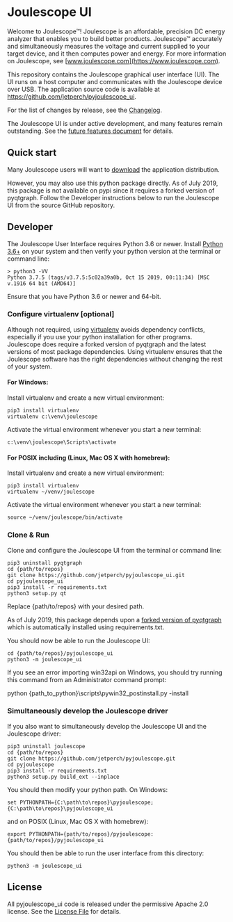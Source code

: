 
# Joulescope UI

Welcome to Joulescope™!  Joulescope is an affordable, precision DC energy 
analyzer that enables you to build better products.
Joulescope™ accurately and simultaneously measures the voltage and current 
supplied to your target device, and it then computes power and energy. 
For more information on Joulescope, see 
[www.joulescope.com](https://www.joulescope.com).

This repository contains the Joulescope graphical user interface (UI).
The UI runs on a host computer and communicates with the Joulescope device 
over USB.  The application source code is available at 
https://github.com/jetperch/pyjoulescope_ui.  

For the list of changes by release, see the [Changelog](CHANGELOG.md).

The Joulescope UI is under active development, and many features remain 
outstanding. See the [future features document](features_future.md) for details.


## Quick start

Many Joulescope users will want to 
[download](https://www.joulescope.com/download) the application distribution.

However, you may also use this python package directly.  As of July 2019, 
this package is not available on pypi since it requires a forked version of 
pyqtgraph. Follow the Developer instructions below to run the Joulescope UI 
from the source GitHub repository.


## Developer

The Joulescope User Interface requires Python 3.6 or newer. 
Install [Python 3.6+](https://www.python.org/) on your system and then verify
your python version at the terminal or command line:

    > python3 -VV
    Python 3.7.5 (tags/v3.7.5:5c02a39a0b, Oct 15 2019, 00:11:34) [MSC v.1916 64 bit (AMD64)]
    
Ensure that you have Python 3.6 or newer and 64-bit.


### Configure virtualenv [optional]

Although not required, using 
[virtualenv](https://virtualenv.pypa.io/en/latest/)
avoids dependency conflicts, especially if you use your python installation for 
other programs.  Joulescope does require a forked version of pyqtgraph and the
latest versions of most package dependencies.  Using virtualenv ensures that
the Joulescope software has the right dependencies without changing the rest
of your system.


#### For Windows:

Install virtualenv and create a new virtual environment:

    pip3 install virtualenv
    virtualenv c:\venv\joulescope

Activate the virtual environment whenever you start a new terminal:

    c:\venv\joulescope\Scripts\activate


#### For POSIX including (Linux, Mac OS X with homebrew):

Install virtualenv and create a new virtual environment:

    pip3 install virtualenv
    virtualenv ~/venv/joulescope
    
Activate the virtual environment whenever you start a new terminal:
    
    source ~/venv/joulescope/bin/activate
    

### Clone & Run

Clone and configure the Joulescope UI from the terminal or command line:

    pip3 uninstall pyqtgraph
    cd {path/to/repos}
    git clone https://github.com/jetperch/pyjoulescope_ui.git
    cd pyjoulescope_ui
    pip3 install -r requirements.txt
    python3 setup.py qt

Replace {path/to/repos} with your desired path.

As of July 2019, this package depends upon a 
[forked version of pyqtgraph](https://github.com/jetperch/pyqtgraph) which
is automatically installed using requirements.txt.

You should now be able to run the Joulescope UI:

    cd {path/to/repos}/pyjoulescope_ui
    python3 -m joulescope_ui


If you see an error importing win32api on Windows, you should try running this
command from an Administrator command prompt:

   python {path_to_python}\scripts\pywin32_postinstall.py -install


### Simultaneously develop the Joulescope driver

If you also want to simultaneously develop the Joulescope UI and the 
Joulescope driver:

    pip3 uninstall joulescope
    cd {path/to/repos}
    git clone https://github.com/jetperch/pyjoulescope.git
    cd pyjoulescope
    pip3 install -r requirements.txt    
    python3 setup.py build_ext --inplace

You should then modify your python path. On Windows:

    set PYTHONPATH={C:\path\to\repos}\pyjoulescope;{C:\path\to\repos}\pyjoulescope_ui

and on POSIX (Linux, Mac OS X with homebrew):

    export PYTHONPATH={path/to/repos}/pyjoulescope:{path/to/repos}/pyjoulescope_ui


You should then be able to run the user interface from this directory:

    python3 -m joulescope_ui


## License

All pyjoulescope_ui code is released under the permissive Apache 2.0 license.
See the [License File](LICENSE.txt) for details.
